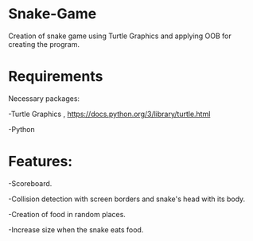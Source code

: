 # Snake-Game
Creation of snake game using Turtle Graphics and applying OOB for creating the program.

# Requirements
Necessary packages:

-Turtle Graphics , https://docs.python.org/3/library/turtle.html

-Python

# Features:
-Scoreboard.

-Collision detection with screen borders and snake's head with its body.

-Creation of food in random places.

-Increase size when the snake eats food.

